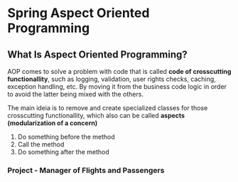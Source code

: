
# Spring Aspect Oriented Programming

## What Is Aspect Oriented Programming?
AOP comes to solve a problem with code that is called **code of crosscutting functionallity**, such as logging, validation, user rights checks, caching, exception handling, etc. By moving it from the business code logic in order to avoid the latter being mixed with the others.

The main ideia is to remove and create specialized classes for those crosscutting functionallity, which also can be called **aspects (modularization of a concern)**

1. Do something before the method
2. Call the method
3. Do something after the method











### Project - Manager of Flights and Passengers

